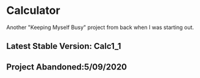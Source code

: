# Calculator
Another "Keeping Myself Busy" project from back when I was starting out.

Latest Stable Version: Calc1_1
--
Project Abandoned:5/09/2020
--

